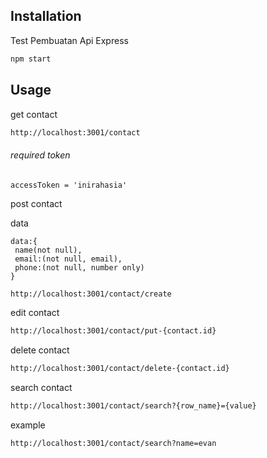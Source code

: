 



## Installation
Test Pembuatan Api Express


```bash
npm start
```

## Usage

get contact
```bash
http://localhost:3001/contact
```

###### required token

```
accessToken = 'inirahasia'
```

post contact

data

```
data:{
 name(not null),
 email:(not null, email),
 phone:(not null, number only)
}
```

```bash
http://localhost:3001/contact/create
```

edit contact
```bash
http://localhost:3001/contact/put-{contact.id}
```

delete contact
```bash
http://localhost:3001/contact/delete-{contact.id}
```

search contact
```bash
http://localhost:3001/contact/search?{row_name}={value}
```
example
```bash
http://localhost:3001/contact/search?name=evan
```



